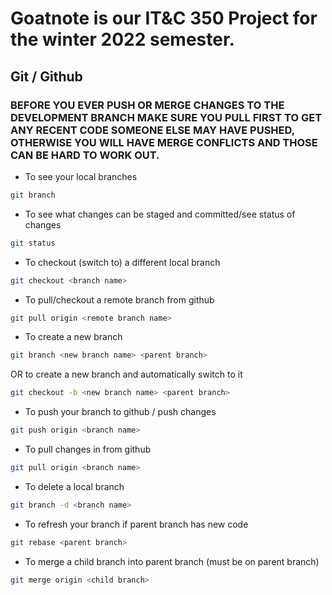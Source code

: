 # Goatnote is our IT&C 350 Project for the winter 2022 semester. 

## Git / Github

### BEFORE YOU EVER PUSH OR MERGE CHANGES TO THE DEVELOPMENT BRANCH MAKE SURE YOU PULL FIRST TO GET ANY RECENT CODE SOMEONE ELSE MAY HAVE PUSHED, OTHERWISE YOU WILL HAVE MERGE CONFLICTS AND THOSE CAN BE HARD TO WORK OUT.

* To see your local branches
```bash
git branch
```

* To see what changes can be staged and committed/see status of changes
```bash
git status
```

* To checkout (switch to) a different local branch
```bash
git checkout <branch name>
```

* To pull/checkout a remote branch from github
```bash
git pull origin <remote branch name>
```

* To create a new branch
```bash
git branch <new branch name> <parent branch>
```
OR to create a new branch and automatically switch to it
```bash
git checkout -b <new branch name> <parent branch>
```

* To push your branch to github / push changes
```bash
git push origin <branch name>
```

* To pull changes in from github
```bash
git pull origin <branch name>
```

* To delete a local branch
```bash
git branch -d <branch name>
```

* To refresh your branch if parent branch has new code
```bash
git rebase <parent branch>
```

* To merge a child branch into parent branch (must be on parent branch)
```bash
git merge origin <child branch>
```